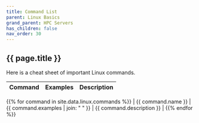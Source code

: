 ```yaml
---
title: Command List
parent: Linux Basics
grand_parent: HPC Servers
has_children: false
nav_order: 30
---
```


## {{ page.title }}

Here is a cheat sheet of important Linux commands.

| Command | Examples | Description | 
|---------|----------|-------------| 
{{% for command in site.data.linux.commands  %}}
| {{ command.name }} | {{ command.examples | join: "  " }} | {{ command.description }} | 
{{% endfor %}}
